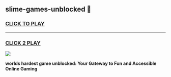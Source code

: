 
## slime-games-unblocked 👋
<h3>
<a href="https://premium.freeplayer.one?title=slime-games-unblocked&ref=14F">CLICK TO PLAY</a></h3>
<hr>

<h3>
<a href="https://premium.freeplayer.one?title=slime-games-unblocked&ref=14F">CLICK 2 PLAY</a>
  
</h3>

<a href="https://premium.freeplayer.one?title=slime-games-unblocked&ref=12F/"><img src="https://clearcache.store/games.png"></a>


**worlds hardest game unblocked: Your Gateway to Fun and Accessible Online Gaming**
